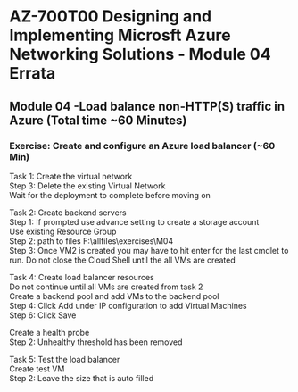 # AZ-700T00 Designing and Implementing Microsft Azure Networking Solutions  - Module 04 Errata

## Module 04 -Load balance non-HTTP(S) traffic in Azure (Total time ~60 Minutes)

### Exercise: Create and configure an Azure load balancer (~60 Min)

Task 1: Create the virtual network <br>
Step 3: Delete the existing Virtual Network <br>
Wait for the deployment to complete before moving on <br>

Task 2: Create backend servers <br>
Step 1: If prompted use advance setting to create a storage account <br>
Use existing Resource Group <br>
Step 2: path to files  F:\allfiles\exercises\M04 <br>
Step 3: Once VM2 is created you may have to hit enter for the last cmdlet to run.  Do not close the Cloud Shell until the  all VMs are created <br>

Task 4: Create load balancer resources <br>
Do not continue until all VMs are created from task 2 <br>
Create a backend pool and add VMs to the backend pool <br>
Step 4: Click Add under IP configuration to add Virtual Machines <br>
Step 6: Click Save <br>

Create a health probe <br>
Step 2: Unhealthy threshold has been removed <br>

Task 5: Test the load balancer <br>
Create test VM <br>
Step 2: Leave the size that is auto filled <br>
